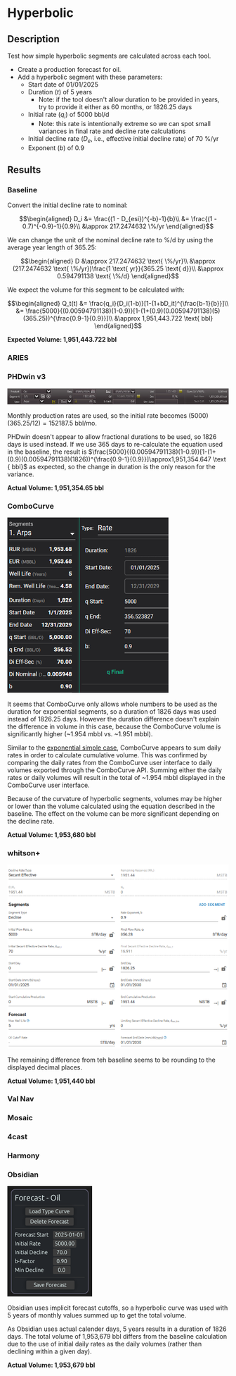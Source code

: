 # Hyperbolic

## Description

Test how simple hyperbolic segments are calculated across each tool.

- Create a production forecast for oil.
- Add a hyperbolic segment with these parameters:
  - Start date of 01/01/2025
  - Duration ($t$) of 5 years
    - Note: if the tool doesn't allow duration to be provided in years, try to provide it either as 60 months, or 1826.25 days
  - Initial rate ($q_i$) of 5000 bbl/d
    - Note: this rate is intentionally extreme so we can spot small variances in final rate and decline rate calculations
  - Initial decline rate ($D_e$, i.e., effective initial decline rate) of 70 %/yr
  - Exponent ($b$) of 0.9

## Results

### Baseline

Convert the initial decline rate to nominal:

```math
\begin{aligned}
D_i &= \frac{(1 - D_{esi})^{-b}-1}{b}\\
&= \frac{(1 - 0.7)^{-0.9}-1}{0.9}\\
&\approx 217.2474632 \%/yr
\end{aligned}
```

We can change the unit of the nominal decline rate to %/d by using the average year length of 365.25:

```math
\begin{aligned}
D &\approx 217.2474632 \text{ \%/yr}\\
&\approx (217.2474632 \text{ \%/yr})\frac{1 \text{ yr}}{365.25 \text{ d}}\\
&\approx 0.594791138 \text{ \%/d}
\end{aligned}
```

We expect the volume for this segment to be calculated with:

```math
\begin{aligned}
Q_t(t) &= \frac{q_i}{D_i(1-b)}[1-(1+bD_it)^{\frac{b-1}{b}}]\\
&= \frac{5000}{(0.00594791138)(1-0.9)}[1-(1+(0.9)(0.00594791138)(5)(365.25))^{\frac{0.9-1}{0.9}}]\\
&\approx 1,951,443.722 \text{ bbl}
\end{aligned}
```

**Expected Volume: 1,951,443.722 bbl**

### ARIES

### PHDwin v3

![PHDwin v3 hyperbolic segment](phdwin.png)

Monthly production rates are used, so the initial rate becomes $(5000)(365.25/12)=152187.5 \text{ bbl/mo}$.

PHDwin doesn't appear to allow fractional durations to be used, so 1826 days is used instead. If we use 365 days to re-calculate the equation used in the baseline, the result is $\frac{5000}{(0.00594791138)(1-0.9)}[1-(1+(0.9)(0.00594791138)(1826))^{\frac{0.9-1}{0.9}}]\approx1,951,354.647 \text { bbl}$ as expected, so the change in duration is the only reason for the variance.

**Actual Volume: 1,951,354.65 bbl**

### ComboCurve

![ComboCurve hyperbolic segment](combocurve.png)

It seems that ComboCurve only allows whole numbers to be used as the duration for exponential segments, so a duration of 1826 days was used instead of 1826.25 days. However the duration difference doesn't explain the difference in volume in this case, because the ComboCurve volume is significantly higher (~1.954 mbbl vs. ~1.951 mbbl).

Similar to the [exponential simple case](./../03-exponential-simple/README.md), ComboCurve appears to sum daily rates in order to calculate cumulative volume. This was confirmed by comparing the daily rates from the ComboCurve user interface to daily volumes exported through the ComboCurve API. Summing either the daily rates or daily volumes will result in the total of ~1.954 mbbl displayed in the ComboCurve user interface.

Because of the curvature of hyperbolic segments, volumes may be higher or lower than the volume calculated using the equation described in the baseline. The effect on the volume can be more significant depending on the decline rate.

**Actual Volume: 1,953,680 bbl**

### whitson+

![whitson+ hyperbolic segment](whitson.png)

The remaining difference from teh baseline seems to be rounding to the displayed decimal places.

**Actual Volume: 1,951,440 bbl**

### Val Nav

### Mosaic

### 4cast

### Harmony

### Obsidian

![Obsidian hyperbolic curve](obsidian.png)

Obsidian uses implicit forecast cutoffs, so a hyperbolic curve was used with 5 years of monthly values summed up to get the total volume.

As Obsidian uses actual calender days, 5 years results in a duration of 1826 days.  The total volume of 1,953,679 bbl differs from the baseline calculation due to the use of initial daily rates as the daily volumes (rather than declining within a given day).

**Actual Volume: 1,953,679 bbl**
